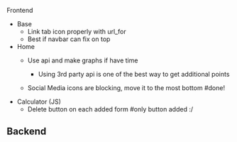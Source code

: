 Frontend
- Base
    - Link tab icon properly with url_for
    - Best if navbar can fix on top
- Home
    - Use api and make graphs if have time
        - Using 3rd party api is one of the best way to get additional points

    - Social Media icons are blocking, move it to the most bottom #done!
- Calculator (JS)
    - Delete button on each added form #only button added :/

Backend
- 